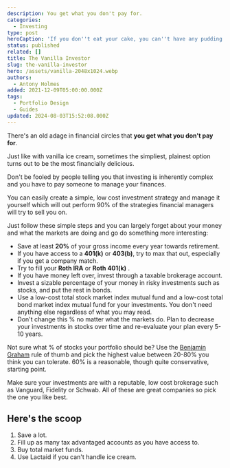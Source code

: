 ```yaml
---
description: You get what you don't pay for.
categories:
  - Investing
type: post
heroCaption: 'If you don''t eat your cake, you can''t have any pudding!'
status: published
related: []
title: The Vanilla Investor
slug: the-vanilla-investor
hero: /assets/vanilla-2048x1024.webp
authors:
  - Antony Holmes
added: 2021-12-09T05:00:00.000Z
tags:
  - Portfolio Design
  - Guides
updated: 2024-08-03T15:52:08.000Z
---
```


There's an old adage in financial circles that **you get what you don't pay for**.

<!-- end -->

Just like with vanilla ice cream, sometimes the simpliest, plainest option
turns out to be the most financially delicious.

<!-- end -->

Don't be fooled by people telling you that investing is inherently complex and you have to pay someone to manage your finances.

You can easily create a simple, low cost investment strategy and manage it yourself which will out perform 90% of the strategies financial managers will try to sell you on.

Just follow these simple steps and you can largely forget about your money and what the markets are doing and go do something more interesting:

* Save at least **20%** of your gross income every year towards retirement.
* If you have access to a **401(k)** or **403(b)**, try to max that out, especially if you get a company match.
* Try to fill your **Roth IRA** or **Roth 401(k)** .
* If you have money left over, invest through a taxable brokerage account.
* Invest a sizable percentage of your money in risky investments such as stocks, and put the rest in bonds.
* Use a low-cost total stock market index mutual fund and a low-cost total bond market index mutual fund for your investments. You don't need anything else regardless of what you may read.
* Don't change this % no matter what the markets do. Plan to decrease your investments in stocks over time and re-evaluate your plan every 5-10 years.

Not sure what % of stocks your portfolio should be? Use the [Benjamin Graham](https://en.wikipedia.org/wiki/Benjamin_Graham) rule of thumb and pick the highest value between 20-80% you think you can tolerate. 60% is a reasonable, though quite conservative, starting point.

Make sure your investments are with a reputable, low cost brokerage such as Vanguard, Fidelity or Schwab. All of these are great companies so pick the one you like best.

<div class="conclusion">
<h2>Here's the scoop</h2>
<ol>
<li>Save a lot.</li>
<li>Fill up as many tax advantaged accounts as you have access to.</li>
<li>Buy total market funds.</li>
<li>Use Lactaid if you can't handle ice cream.</li>
</ol>
</div>
